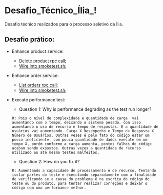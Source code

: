# Desafio_Técnico_Ília_!

Desafio técnico realizados para o processo seletivo da Ília.


## Desafio prático:

- Enhance product service:
    *   [Delete product rpc call](https://github.com/LDeolindo/nameko-devex/blob/master/gateapi/gateapi/api/routers/product.py);
    *   [Wire into smoketest.sh](https://github.com/LDeolindo/nameko-devex/blob/master/test/nex-smoketest.sh);

- Enhance order service:
    *   [List orders rpc call](https://github.com/LDeolindo/nameko-devex/blob/master/gateapi/gateapi/api/routers/order.py);
    *   [Wire into smoketest.sh](https://github.com/LDeolindo/nameko-devex/blob/master/test/nex-smoketest.sh);

- Execute performance test:
    *   Question 1: Why is performance degrading as the test run longer?

    `R: Pois o nível de complexidade e quantidade de carga  vai aumentando com o tempo, deixando o sistema pesado, com isso aumentando o uso de recurso e tempo de respostas. E a quantidade de usuários vai aumentando. Carga X Desempenho e Tempo de Resposta X Número de Usuários. Outras vezes é pelo fato do código estar um pouco ineficiente, com pouca quantidade de dados execute em um tempo X, porém conforme a carga aumenta, pontos falhos do código acabam sendo expostos. Outras vezes a quantidade de recurso utilizado ou até mesmo testes malfeitos.`

    *   Question 2: How do you fix it?

    `R: Aumentando a capacidade de processamento e de recurso. Tentando isolar partes do teste e executando separadamente com a finalidade de verificando se a causa do problema é na escrita do código do teste ou do produto, para tentar realizar correções e deixar o código com uma performance melhor.`